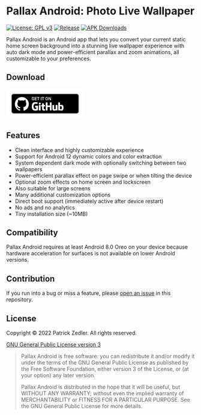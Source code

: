 # Pallax Android: Photo Live Wallpaper

[![License: GPL v3](https://img.shields.io/badge/License-GPLv3-blue.svg)](https://www.gnu.org/licenses/gpl-3.0)  [![Release](https://img.shields.io/github/v/release/patzly/pallax-android?label=Release&logo=github)](https://github.com/patzly/pallax-android/releases)  [![APK Downloads](https://img.shields.io/github/downloads/patzly/pallax-android/total.svg?label=APK%20Downloads&logo=github)](https://github.com/patzly/pallax-android/releases)

Pallax Android is an Android app that lets you convert your current static home screen background into a stunning live wallpaper experience with auto dark mode and power-efficient parallax and zoom animations, all customizable to your preferences.

## Download

<a href='https://github.com/patzly/pallax-android/releases'><img alt='Get it on GitHub' height="80" src='assets/badge_github.png'/></a>

## Features

* Clean interface and highly customizable experience
* Support for Android 12 dynamic colors and color extraction
* System dependent dark mode with optionally switching between two wallpapers
* Power-efficient parallax effect on page swipe or when tilting the device
* Optional zoom effects on home screen and lockscreen
* Also suitable for large screens
* Many additional customization options
* Direct boot support (immediately active after device restart)
* No ads and no analytics
* Tiny installation size (~10MB)

## Compatibility

Pallax Android requires at least Android 8.0 Oreo on your device because hardware acceleration for surfaces is not available on lower Android versions.

## Contribution

If you run into a bug or miss a feature, please [open an issue](https://github.com/patzly/pallax-android/issues) in this repository.

## License

Copyright &copy; 2022 Patrick Zedler. All rights reserved.

[GNU General Public License version 3](https://www.gnu.org/licenses/gpl.txt)

> Pallax Android is free software: you can redistribute it and/or modify it under the terms of the GNU General Public License as published by the Free Software Foundation, either version 3 of the License, or (at your option) any later version.
>
> Pallax Android is distributed in the hope that it will be useful, but WITHOUT ANY WARRANTY; without even the implied warranty of MERCHANTABILITY or FITNESS FOR A PARTICULAR PURPOSE. See the GNU General Public License for more details.
